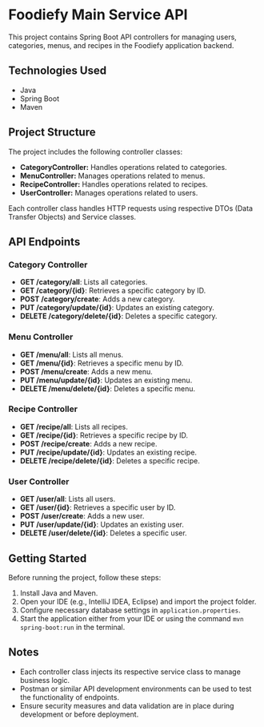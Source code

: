 # Foodiefy Main Service API

This project contains Spring Boot API controllers for managing users, categories, menus, and recipes in the Foodiefy application backend.

## Technologies Used

- Java
- Spring Boot
- Maven

## Project Structure

The project includes the following controller classes:

- **CategoryController:** Handles operations related to categories.
- **MenuController:** Manages operations related to menus.
- **RecipeController:** Handles operations related to recipes.
- **UserController:** Manages operations related to users.

Each controller class handles HTTP requests using respective DTOs (Data Transfer Objects) and Service classes.

## API Endpoints

### Category Controller

- **GET /category/all**: Lists all categories.
- **GET /category/{id}**: Retrieves a specific category by ID.
- **POST /category/create**: Adds a new category.
- **PUT /category/update/{id}**: Updates an existing category.
- **DELETE /category/delete/{id}**: Deletes a specific category.

### Menu Controller

- **GET /menu/all**: Lists all menus.
- **GET /menu/{id}**: Retrieves a specific menu by ID.
- **POST /menu/create**: Adds a new menu.
- **PUT /menu/update/{id}**: Updates an existing menu.
- **DELETE /menu/delete/{id}**: Deletes a specific menu.

### Recipe Controller

- **GET /recipe/all**: Lists all recipes.
- **GET /recipe/{id}**: Retrieves a specific recipe by ID.
- **POST /recipe/create**: Adds a new recipe.
- **PUT /recipe/update/{id}**: Updates an existing recipe.
- **DELETE /recipe/delete/{id}**: Deletes a specific recipe.

### User Controller

- **GET /user/all**: Lists all users.
- **GET /user/{id}**: Retrieves a specific user by ID.
- **POST /user/create**: Adds a new user.
- **PUT /user/update/{id}**: Updates an existing user.
- **DELETE /user/delete/{id}**: Deletes a specific user.

## Getting Started

Before running the project, follow these steps:

1. Install Java and Maven.
2. Open your IDE (e.g., IntelliJ IDEA, Eclipse) and import the project folder.
3. Configure necessary database settings in `application.properties`.
4. Start the application either from your IDE or using the command `mvn spring-boot:run` in the terminal.

## Notes

- Each controller class injects its respective service class to manage business logic.
- Postman or similar API development environments can be used to test the functionality of endpoints.
- Ensure security measures and data validation are in place during development or before deployment.

